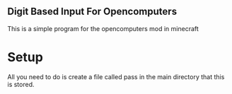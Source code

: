 ## Digit Based Input For Opencomputers

This is a simple program for the opencomputers mod in minecraft

# Setup

All you need to do is create a file called pass in the main directory that this is stored.
